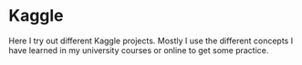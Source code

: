 # Kaggle
Here I try out different Kaggle projects. Mostly I use the different concepts I have learned in my university courses or online to get some practice. 
